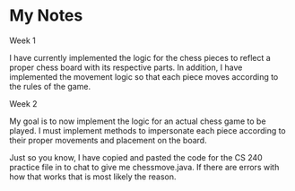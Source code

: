 # My Notes

Week 1

I have currently implemented the logic for the chess pieces to reflect a proper chess board with its respective parts. In addition, I have implemented the movement logic so that each piece moves according to the rules of the game.

Week 2

My goal is to now implement the logic for an actual chess game to be played. I must implement methods to impersonate each piece according to their proper movements and placement on the board.

Just so you know, I have copied and pasted the code for the CS 240 practice file in to chat to give me chessmove.java. If there are errors with how that works that is most likely the reason.